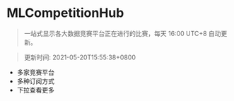 # MLCompetitionHub

> 一站式显示各大数据竞赛平台正在进行的比赛，每天 16:00 UTC+8 自动更新。
  
> 更新时间: 2021-05-20T15:55:38+0800 

* 多家竞赛平台
* 多种订阅方式
* 下拉查看更多